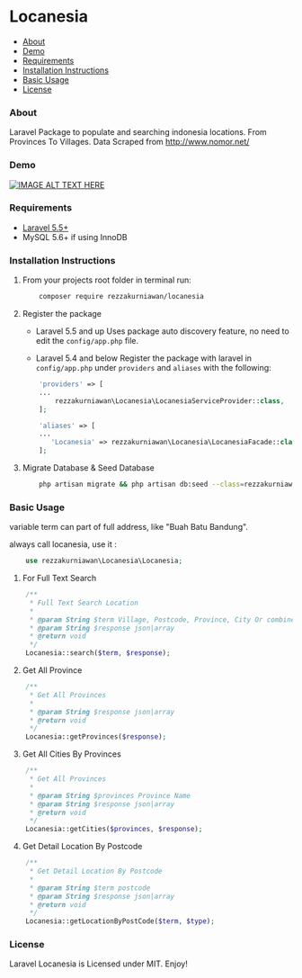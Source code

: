 # Locanesia

- [About](#about)
- [Demo](#demo)
- [Requirements](#requirements)
- [Installation Instructions](#installation-instructions)
- [Basic Usage](#basic-usage)
- [License](#license)

### About

Laravel Package to populate and searching indonesia locations. From Provinces To Villages. Data Scraped from http://www.nomor.net/

### Demo
[![IMAGE ALT TEXT HERE](https://img.youtube.com/vi/OzA9Hh5EYWk/0.jpg)](https://www.youtube.com/watch?v=OzA9Hh5EYWk)

### Requirements
* [Laravel 5.5+](https://laravel.com/docs/installation)
* MySQL 5.6+ if using InnoDB

### Installation Instructions
1. From your projects root folder in terminal run:

    ```bash
        composer require rezzakurniawan/locanesia
    ```

2. Register the package

    * Laravel 5.5 and up
    Uses package auto discovery feature, no need to edit the `config/app.php` file.

    * Laravel 5.4 and below
    Register the package with laravel in `config/app.php` under `providers` and `aliases` with the following:

    ```php
        'providers' => [
        ...
            rezzakurniawan\Locanesia\LocanesiaServiceProvider::class,
        ];

        'aliases' => [
        ...
           'Locanesia' => rezzakurniawan\Locanesia\LocanesiaFacade::class,
        ];
    ```

3. Migrate Database & Seed Database
    ```bash
        php artisan migrate && php artisan db:seed --class=rezzakurniawan\\Locanesia\\Database\\Seed\\LocationSeeder
    ```

### Basic Usage
variable term can part of full address, like "Buah Batu Bandung".

always call locanesia, use it : 
``` php
    use rezzakurniawan\Locanesia\Locanesia;
```

1. For Full Text Search
```php
    /**
     * Full Text Search Location
     *
     * @param String $term Village, Postcode, Province, City Or combine
     * @param String $response json|array
     * @return void
     */
    Locanesia::search($term, $response);
```
2. Get All Province
```php
    /**
     * Get All Provinces
     *
     * @param String $response json|array
     * @return void
     */
    Locanesia::getProvinces($response);
```
3. Get All Cities By Provinces
```php
    /**
     * Get All Provinces
     *
     * @param String $provinces Province Name
     * @param String $response json|array
     * @return void
     */
    Locanesia::getCities($provinces, $response);
```
4. Get Detail Location By Postcode
```php
    /**
     * Get Detail Location By Postcode
     *
     * @param String $term postcode
     * @param String $response json|array
     * @return void
     */
    Locanesia::getLocationByPostCode($term, $type);
```

### License
Laravel Locanesia is Licensed under MIT. Enjoy!
